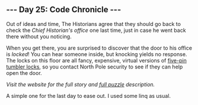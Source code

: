 ## --- Day 25: Code Chronicle ---
Out of ideas and time, The Historians agree that they should go back to check the <em>Chief Historian's office</em> one last time, just in case he went back there without you noticing.

When you get there, you are surprised to discover that the door to his office is <em>locked</em>! You can hear someone inside, but knocking yields no response. The locks on this floor are all fancy, expensive, virtual versions of [five-pin tumbler locks](https://en.wikipedia.org/wiki/Pin_tumbler_lock), so you contact North Pole security to see if they can help open the door.

_Visit the website for the full story and [full puzzle](https://adventofcode.com/2024/day/25) description._

A simple one for the last day to ease out. I used some linq as usual.